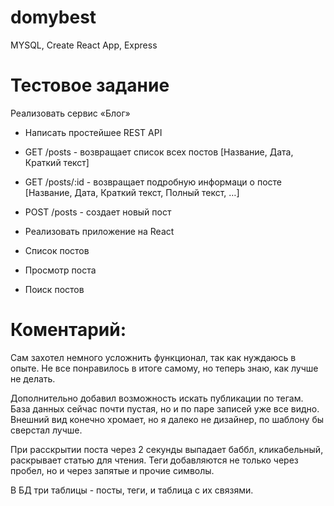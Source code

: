 # domybest

MYSQL, Create React App, Express

# Тестовое задание
Реализовать сервис «Блог»

- Написать простейшее REST API
 - GET /posts - возвращает список всех постов [Название, Дата,  Краткий текст]
 - GET /posts/:id - возвращает подробную информаци о посте [Название, Дата,  Краткий текст, Полный текст, …]
 - POST /posts - создает новый пост

- Реализовать приложение на React
 - Список постов
 - Просмотр поста
 - Поиск постов



# Коментарий:

Сам захотел немного усложнить  функционал, так как нуждаюсь в опыте.
Не все понравилось в итоге самому, но теперь знаю, как лучше не делать.

Дополнительно добавил возможность искать публикации по тегам. База данных сейчас почти пустая, но и по паре записей уже все видно. Внешний вид конечно хромает, но я 
далеко не дизайнер, по шаблону бы сверстал лучше. 

При расскрытии поста через 2 секунды выпадает баббл, кликабельный, раскрывает статью для чтения. Теги добавляются не только через пробел, но и через запятые и прочие символы. 

В БД три таблицы - посты, теги, и таблица с их связями.